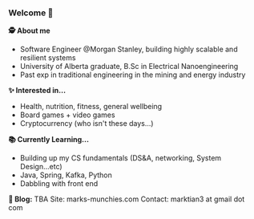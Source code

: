### Welcome 👋

**🕵️ About me** 

- Software Engineer @Morgan Stanley, building highly scalable and resilient systems
- University of Alberta graduate, B.Sc in Electrical Nanoengineering
- Past exp in traditional engineering in the mining and energy industry 

**✨ Interested in...**
- Health, nutrition, fitness, general wellbeing
- Board games + video games
- Cryptocurrency (who isn't these days...)

**📚 Currently Learning...**
- Building up my CS fundamentals (DS&A, networking, System Design...etc)
- Java, Spring, Kafka, Python 
- Dabbling with front end 

**📰 Blog:**
TBA
Site: marks-munchies.com 
Contact: marktian3 at gmail dot com
